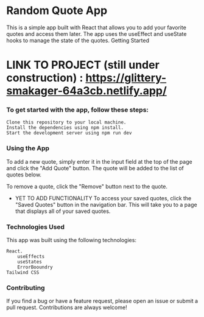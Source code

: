 # Random Quote App

This is a simple app built with React that allows you to add your favorite quotes and access them later. The app uses the useEffect and useState hooks to manage the state of the quotes.
Getting Started

# LINK TO PROJECT (still under construction) : https://glittery-smakager-64a3cb.netlify.app/

### To get started with the app, follow these steps:

    Clone this repository to your local machine.
    Install the dependencies using npm install.
    Start the development server using npm run dev

### Using the App

To add a new quote, simply enter it in the input field at the top of the page and click the "Add Quote" button. The quote will be added to the list of quotes below.

To remove a quote, click the "Remove" button next to the quote.

* YET TO ADD FUNCTIONALITY
To access your saved quotes, click the "Saved Quotes" button in the navigation bar. This will take you to a page that displays all of your saved quotes.
### Technologies Used

This app was built using the following technologies:

    React.
        useEffects
        useStates
        ErrorBooundry
    Tailwind CSS
    

### Contributing

If you find a bug or have a feature request, please open an issue or submit a pull request. Contributions are always welcome!
  